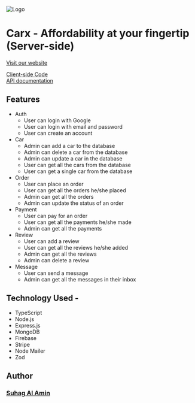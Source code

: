 ![Logo](https://i.ibb.co/vzyR75v/logo.png)

# Carx - Affordability at your fingertip (Server-side)

[Visit our website](https://carx-b99bf.web.app/)

[Client-side Code](https://github.com/developer-suhag/carx-client)
<br>
[API documentation](https://documenter.getpostman.com/view/22433617/2s9YeEdCs5)

## Features

- Auth
  - User can login with Google
  - User can login with email and password
  - User can create an account
- Car
  - Admin can add a car to the database
  - Admin can delete a car from the database
  - Admin can update a car in the database
  - User can get all the cars from the database
  - User can get a single car from the database
- Order
  - User can place an order
  - User can get all the orders he/she placed
  - Admin can get all the orders
  - Admin can update the status of an order
- Payment
  - User can pay for an order
  - User can get all the payments he/she made
  - Admin can get all the payments
- Review
  - User can add a review
  - User can get all the reviews he/she added
  - Admin can get all the reviews
  - Admin can delete a review
- Message
  - User can send a message
  - Admin can get all the messages in their inbox

## Technology Used -

- TypeScript
- Node.js
- Express.js
- MongoDB
- Firebase
- Stripe
- Node Mailer
- Zod

## Author

### [Suhag Al Amin](https://github.com/developer-suhag)
